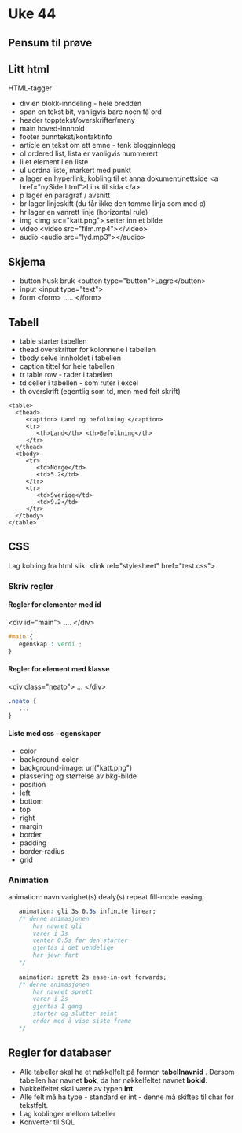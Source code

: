 # Uke 44

## Pensum til prøve

## Litt html

HTML-tagger

* div     en blokk-inndeling - hele bredden
* span   en tekst bit, vanligvis bare noen få ord
* header   topptekst/overskrifter/meny
* main    hoved-innhold
* footer   bunntekst/kontaktinfo
* article   en tekst om ett emne - tenk blogginnlegg
* ol   ordered list, lista er vanligvis nummerert
* li    et element i en liste
* ul   uordna liste, markert med punkt
* a    lager en hyperlink, kobling til et anna dokument/nettside      &lt;a href="nySide.html"&gt;Link til sida &lt;/a&gt;
* p    lager en paragraf / avsnitt
* br   lager linjeskift \(du får ikke den tomme linja som med p\)
* hr   lager en vanrett linje \(horizontal rule\)
* img   &lt;img src="katt.png"&gt;  setter inn et bilde
* video   &lt;video src="film.mp4"&gt;&lt;/video&gt;
* audio   &lt;audio src="lyd.mp3"&gt;&lt;/audio&gt; 

## Skjema

* button  husk bruk &lt;button type="button"&gt;Lagre&lt;/button&gt;
* input    &lt;input type="text"&gt;
* form    &lt;form&gt; ..... &lt;/form&gt;

## Tabell

* table    starter tabellen
* thead    overskrifter for kolonnene i tabellen
* tbody    selve innholdet i tabellen
* caption     tittel for hele tabellen
* tr    table row  - rader i tabellen
* td   celler i tabellen - som ruter i excel
* th   overskrift \(egentlig som td, men med feit skrift\)

```markup
<table>
  <thead>
     <caption> Land og befolkning </caption>
     <tr>
        <th>Land</th> <th>Befolkning</th>
     </tr>
  </thead>
  <tbody>
     <tr>
        <td>Norge</td>
        <td>5.2</td>
     </tr>
     <tr>
        <td>Sverige</td>
        <td>9.2</td>
     </tr>
  </tbody>
</table>
```

## CSS

Lag kobling fra html slik: &lt;link rel="stylesheet" href="test.css"&gt;

### Skriv regler

#### Regler for elementer med id

&lt;div id="main"&gt; .... &lt;/div&gt;

```css
#main {
   egenskap : verdi ;
}
```

#### Regler for element med klasse

&lt;div class="neato"&gt; ... &lt;/div&gt;

```css
.neato {
   ...
}
```

#### Liste med css - egenskaper

* color
* background-color
* background-image:  url\("katt.png"\)
*    plassering og størrelse av bkg-bilde
* position
*    left
*    bottom
*    top
*    right
* margin
* border
* padding
* border-radius
* grid

### Animation

animation: navn varighet\(s\) dealy\(s\) repeat fill-mode easing;

```css
   animation: gli 3s 0.5s infinite linear;
   /* denne animasjonen
       har navnet gli
       varer i 3s
       venter 0.5s før den starter
       gjentas i det uendelige
       har jevn fart
   */
   
   animation: sprett 2s ease-in-out forwards;
   /* denne animasjonen
       har navnet sprett
       varer i 2s
       gjentas 1 gang
       starter og slutter seint
       ender med å vise siste frame
   */
```

## Regler for databaser

* Alle tabeller skal ha et nøkkelfelt på formen **tabellnavnid** . Dersom tabellen har navnet **bok**, da har nøkkelfeltet navnet **bokid**.
* Nøkkelfeltet skal være av typen **int**.
* Alle felt må ha type - standard er int - denne må skiftes til char for tekstfelt.
* Lag koblinger mellom tabeller
* Konverter til SQL

